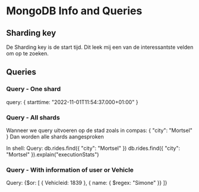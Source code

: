 # MongoDB Info and Queries

## Sharding key
De Sharding key is de start tijd.
Dit leek mij een van de interessantste velden om op te zoeken.

## Queries
### Query - One shard
query:
{ starttime: "2022-11-01T11:54:37.000+01:00" }

### Query - All shards
Wanneer we query uitvoeren op de stad
zoals in compas: 
{ "city": "Mortsel" } 
Dan worden alle shards aangesproken

In shell:
Query:
db.rides.find({ "city": "Mortsel" })
db.rides.find({ "city": "Mortsel" }).explain("executionStats")


### Query - With information of user or Vehicle
Query:
{$or: [ { Vehicleid: 1839 }, { name: { $regex: "Simone" }} ]}
